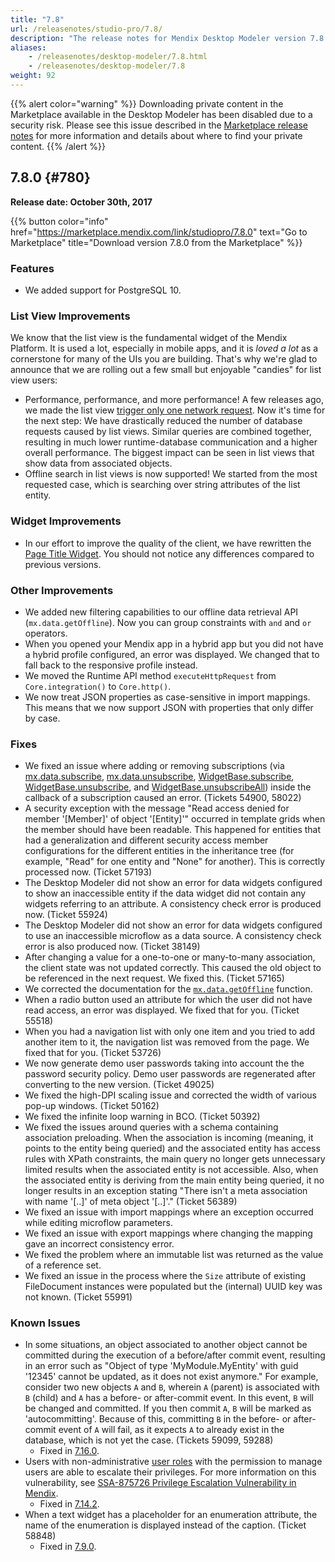 ```yaml
---
title: "7.8"
url: /releasenotes/studio-pro/7.8/
description: "The release notes for Mendix Desktop Modeler version 7.8 (including all patches) with details on new features, bug fixes, and known issues."
aliases:
    - /releasenotes/desktop-modeler/7.8.html
    - /releasenotes/desktop-modeler/7.8
weight: 92
---
```


{{% alert color="warning" %}}
Downloading private content in the Marketplace available in the Desktop Modeler has been disabled due to a security risk. Please see this issue described in the [Marketplace release notes](/releasenotes/marketplace/#private-fix) for more information and details about where to find your private content.
{{% /alert %}}

## 7.8.0 {#780}

**Release date: October 30th, 2017**

{{% button color="info" href="https://marketplace.mendix.com/link/studiopro/7.8.0" text="Go to Marketplace" title="Download version 7.8.0 from the Marketplace" %}}

### Features

* We added support for PostgreSQL 10.

### List View Improvements

We know that the list view is the fundamental widget of the Mendix Platform. It is used a lot, especially in mobile apps, and it is *loved a lot* as a cornerstone for many of the UIs you are building. That's why we're glad to announce that we are rolling out a few small but enjoyable "candies" for list view users:

* Performance, performance, and more performance! A few releases ago, we made the list view [trigger only one network request](/releasenotes/studio-pro/7.4/#improvements). Now it's time for the next step: We have drastically reduced the number of database requests caused by list views. Similar queries are combined together, resulting in much lower runtime-database communication and a higher overall performance. The biggest impact can be seen in list views that show data from associated objects.
* Offline search in list views is now supported! We started from the most requested case, which is searching over string attributes of the list entity.

### Widget Improvements

* In our effort to improve the quality of the client, we have rewritten the [Page Title Widget](/refguide7/page-title/). You should not notice any differences compared to previous versions.

### Other Improvements

* We added new filtering capabilities to our offline data retrieval API (`mx.data.getOffline`). Now you can group constraints with `and` and `or` operators.
* When you opened your Mendix app in a hybrid app but you did not have a hybrid profile configured, an error was displayed. We changed that to fall back to the responsive profile instead.
* We moved the Runtime API method `executeHttpRequest` from `Core.integration()` to `Core.http()`.
* We now treat JSON properties as case-sensitive in import mappings. This means that we now support JSON with properties that only differ by case.

### Fixes

* We fixed an issue where adding or removing subscriptions (via [mx.data.subscribe](https://apidocs.rnd.mendix.com/7/client/mx.data.html#.subscribe), [mx.data.unsubscribe](https://apidocs.rnd.mendix.com/7/client/mx.data.html#.unsubscribe), [WidgetBase.subscribe](https://apidocs.rnd.mendix.com/7/client/mxui_widget__WidgetBase.html#subscribe), [WidgetBase.unsubscribe](https://apidocs.rnd.mendix.com/7/client/mxui_widget__WidgetBase.html#unsubscribe), and [WidgetBase.unsubscribeAll](https://apidocs.rnd.mendix.com/7/client/mxui_widget__WidgetBase.html#unsubscribeAll)) inside the callback of a subscription caused an error. (Tickets 54900, 58022)
* A security exception with the message "Read access denied for member '[Member]' of object '[Entity]'" occurred in template grids when the member should have been readable. This happened for entities that had a generalization and different security access member configurations for the different entities in the inheritance tree (for example, "Read" for one entity and "None" for another). This is correctly processed now. (Ticket 57193)
* The Desktop Modeler did not show an error for data widgets configured to show an inaccessible entity if the data widget did not contain any widgets referring to an attribute. A consistency check error is produced now. (Ticket 55924)
* The Desktop Modeler did not show an error for data widgets configured to use an inaccessible microflow as a data source. A consistency check error is also produced now. (Ticket 38149)
* After changing a value for a one-to-one or many-to-many association, the client state was not updated correctly. This caused the old object to be referenced in the next request. We fixed this. (Ticket 57165)
* We corrected the documentation for the [`mx.data.getOffline`](https://apidocs.rnd.mendix.com/7/client/mx.data.html#.getOffline) function.
* When a radio button used an attribute for which the user did not have read access, an error was displayed. We fixed that for you. (Ticket 55518)
* When you had a navigation list with only one item and you tried to add another item to it, the navigation list was removed from the page. We fixed that for you. (Ticket 53726)
* We now generate demo user passwords taking into account the the password security policy. Demo user passwords are regenerated after converting to the new version. (Ticket 49025)
* We fixed the high-DPI scaling issue and corrected the width of various pop-up windows. (Ticket 50162)
* We fixed the infinite loop warning in BCO. (Ticket 50392)
* We fixed the issues around queries with a schema containing association preloading. When the association is incoming (meaning, it points to the entity being queried) and the associated entity has access rules with XPath constraints, the main query no longer gets unnecessary limited results when the associated entity is not accessible. Also, when the associated entity is deriving from the main entity being queried, it no longer results in an exception stating "There isn't a meta association with name '[..]' of meta object '[..]'." (Ticket 56389)
* We fixed an issue with import mappings where an exception occurred while editing microflow parameters.
* We fixed an issue with export mappings where changing the mapping gave an incorrect consistency error.
* We fixed the problem where an immutable list was returned as the value of a reference set.
* We fixed an issue in the process where the `Size` attribute of existing FileDocument instances were populated but the (internal) UUID key was not known. (Ticket 55991)

### Known Issues

* In some situations, an object associated to another object cannot be committed during the execution of a before/after commit event, resulting in an error such as "Object of type 'MyModule.MyEntity' with guid '12345' cannot be updated, as it does not exist anymore." For example, consider two new objects `A` and `B`, wherein `A` (parent) is associated with `B` (child) and `A` has a before- or after-commit event. In this event, `B` will be changed and committed. If you then commit `A`, `B` will be marked as 'autocommitting'. Because of this, committing `B` in the before- or after-commit event of `A` will fail, as it expects `A` to already exist in the database, which is not yet the case. (Tickets 59099, 59288)
    * Fixed in [7.16.0](/releasenotes/studio-pro/7.16/#59099).
* Users with non-administrative [user roles](/refguide/user-roles/) with the permission to manage users are able to escalate their privileges. For more information on this vulnerability, see [SSA-875726 Privilege Escalation Vulnerability in Mendix](https://new.siemens.com/global/en/products/services/cert.html#SecurityPublications).
    * Fixed in [7.14.2](/releasenotes/studio-pro/7.14/#875726).
* When a text widget has a placeholder for an enumeration attribute, the name of the enumeration is displayed instead of the caption. (Ticket 58848)
    * Fixed in [7.9.0](/releasenotes/studio-pro/7.9/#58848).
